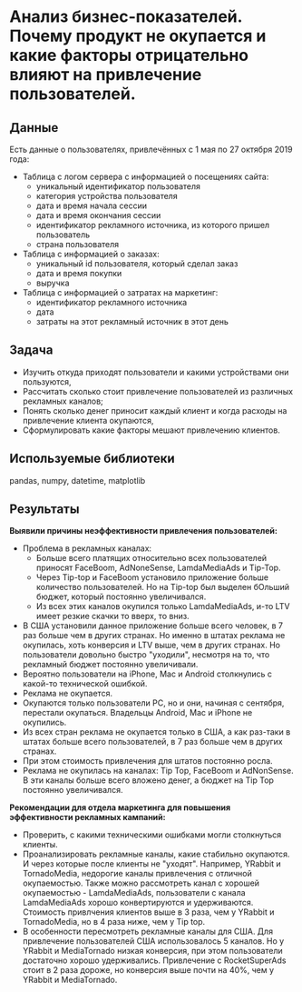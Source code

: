 # Анализ бизнес-показателей. Почему продукт не окупается и какие факторы отрицательно влияют на привлечение пользователей.

## Данные

Есть данные о пользователях, привлечённых с 1 мая по 27 октября 2019 года:
- Таблица с логом сервера с информацией о посещениях сайта:
    - уникальный идентификатор пользователя
    - категория устройства пользователя
    - дата и время начала сессии
    - дата и время окончания сессии
    - идентификатор рекламного источника, из которого пришел пользователь
    - страна пользователя
- Таблица с информацией о заказах:
    - уникальный id пользователя, который сделал заказ
    - дата и время покупки
    - выручка
- Таблица с информацией о затратах на маркетинг:
    - идентификатор рекламного источника
    - дата
    - затраты на этот рекламный источник в этот день

## Задача

- Изучить откуда приходят пользователи и какими устройствами они пользуются,
- Рассчитать сколько стоит привлечение пользователей из различных рекламных каналов;
- Понять сколько денег приносит каждый клиент и когда расходы на привлечение клиента окупаются,
- Сформулировать какие факторы мешают привлечению клиентов.

## Используемые библиотеки

pandas, numpy, datetime, matplotlib

## Результаты

**Выявили причины неэффективности привлечения пользователей:**

- Проблема в рекламных каналах:
    - Больше всего платящих относительно всех пользователей приносят FaceBoom, AdNoneSense, LamdaMediaAds и Tip-Top.
    - Через Tip-top и FaceBoom установило приложение больше количество пользователей. Но на Tip-top был выделен бОльший бюджет, который постоянно увеличивался.
    - Из всех этих каналов окупился только LamdaMediaAds, и-то LTV имеет резкие скачки то вверх, то вниз.
- В США установили данное приложение больше всего человек, в 7 раз больше чем в других странах. Но именно в штатах реклама не окупилась, хоть конверсия и LTV выше, чем в других странах. Но пользователи довольно быстро "уходили", несмотря на то, что рекламный бюджет постоянно увеличивали.
- Вероятно пользователи на iPhone, Mac и Android столкнулись с какой-то технической ошибкой.
- Реклама не окупается. 
- Окупаются только пользователи PC, но и они, начиная с сентября, перестали окупаться. Владельцы Android, Mac и iPhone не окупились.
- Из всех стран реклама не окупается только в США, а как раз-таки в штатах больше всего пользователей, в 7 раз больше чем в других странах.
- При этом стоимость привлечения для штатов постоянно росла.
- Реклама не окупилась на каналах: Tip Top, FaceBoom и AdNonSense. В эти каналы больше всего вложено денег, а бюджет на Tip Top постоянно увеличивался.

**Рекомендации для отдела маркетинга для повышения эффективности рекламных кампаний:**

- Проверить, с какими техническими ошибками могли столкнуться клиенты.
- Проанализировать рекламные каналы, какие стабильно окупаются. И через которые после клиенты не "уходят". Например, YRabbit и TornadoMedia, недорогие каналы привлечения с отличной окупаемостью. Также можно рассмотреть канал с хорошей окупаемостью - LamdaMediaAds, пользователи с канала LamdaMediaAds хорошо конвертируются и удерживаются. Стоимость привлчения клиентов выше в 3 раза, чем у YRabbit и TornadoMedia, но в 4 раза ниже, чем у Tip top.
- В особенности пересмотреть рекламные каналы для США. Для привлечение пользователей США использовалось 5 каналов. Но у YRabbit и MediaTornado низкая конверсия, при этом пользователи достаточно хорошо удерживались. Привлечение с RocketSuperAds стоит в 2 раза дороже, но конверсия выше почти на 40%, чем у YRabbit и MediaTornado.
